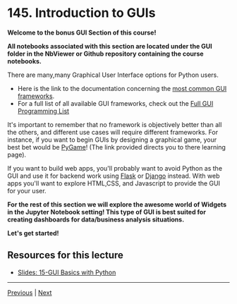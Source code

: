 # 145. Introduction to GUIs

**Welcome to the bonus GUI Section of this course!**

**All notebooks associated with this section are located under the GUI folder in the NbViewer or Github repository containing the course notebooks.**

There are many,many Graphical User Interface options for Python users.

-   Here is the link to the documentation concerning the [most common GUI frameworks](https://wiki.python.org/moin/GUI%20Programming%20in%20Python).
-   For a full list of all available GUI frameworks, check out the [Full GUI Programming List](https://wiki.python.org/moin/GuiProgramming)

It's important to remember that no framework is objectively better than all the others, and different use cases will require different frameworks. For instance, if you want to begin GUIs by designing a graphical game, your best bet would be [PyGame](http://pygame.org/hifi.html)! (The link provided directs you to there learning page).

If you want to build web apps, you'll probably want to avoid Python as the GUI and use it for backend work using [Flask](http://flask.pocoo.org/) or [Django](https://www.djangoproject.com/) instead. With web apps you'll want to explore HTML,CSS, and Javascript to provide the GUI for your user.

**For the rest of this section we will explore the awesome world of Widgets in the Jupyter Notebook setting! This type of GUI is best suited for creating dashboards for data/business analysis situations.**

**Let's get started!**


## Resources for this lecture

-   [Slides: 15-GUI Basics with Python](https://docs.google.com/presentation/d/1VkDvZ0Z8sCuRY5wN0mNf76MkK71UjlBVnAvVCWBBErc/edit#slide=id.p)



---

[Previous](./144_Advanced-Python-Objects-Test-Solutions.md) | [Next](./146_Quick-note-about-ipywidgets.md)